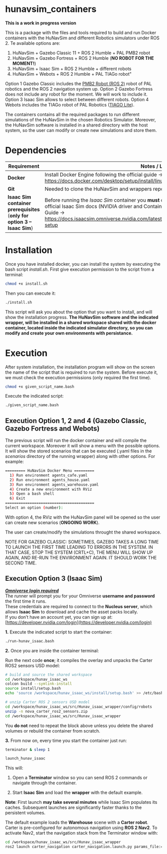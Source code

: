 # hunavsim_containers

**This is a work in progress version**

This is a package with the files and tools required to build and run Docker containers with the HuNavSim and different Robotics simulators under ROS 2. Te available options are:

1. HuNavSim + Gazebo Classic 11 + ROS 2 Humble + PAL PMB2 robot
2. HuNavSim + Gazebo Fortress   + ROS 2 Humble  (**NO ROBOT FOR THE MOMENT!**)
3. HuNavSim + Isaac Sim         + ROS 2 Humble + different robots
4. HuNavSim + Webots            + ROS 2 Humble + PAL TIAGo robot"

Option 1 Gazebo Classic includes the [PMB2 Robot (ROS 2)](https://github.com/pal-robotics/pmb2_simulation/tree/humble-devel) robot of PAL robotics and the ROS 2 navigation system up.
Option 2 Gazebo Fortress does not include any robot for the moment. We will work to include it. 
Option 3 Isaac Sim allows to select between different robots.
Option 4 Webots includes the TIAGo robot of PAL Robotics ([TIAGO Lite](https://github.com/cyberbotics/webots_ros2/wiki/Example-TIAGo)). 

The containers contains all the required packages to run different simulations of the HuNavSim in the chosen Robotics Simulator. Moreover, the HuNavSim software is installed in a shared directory with the host system, so the user can modify or create new simulations and store them.   


# Dependencies

| Requirement | Notes / Links |
|-------------|---------------|
| **Docker**  | Install Docker Engine following the official guide → <https://docs.docker.com/desktop/setup/install/linux/> |
| **Git**     | Needed to clone the HuNavSim and wrappers repositories |
| **Isaac Sim container prerequisites** <br>(**only for option 3 – Isaac Sim**) | Before running the *Isaac Sim* container you **must** complete the “Container Setup” steps in the official Isaac Sim docs (NVIDIA driver and Container Toolkit).<br>Guide → <https://docs.isaacsim.omniverse.nvidia.com/latest/installation/install_container.html#container-setup> |



# Installation

Once you have installed docker, you can install the system by executing the bash script *install.sh*.
First give execution permission to the script from a terminal:

```sh
chmod +x install.sh
```

Then you can execute it:

```sh
./install.sh
```

This script will ask you about the option that you want to install, and will show the installation progress. 
**The HuNavSim software and the indicated wrapper, will be installed in a shared workspace shared with the docker container, located inside the indicated simulator directory, so you can modify and create your own environments with persistance.**   


# Execution

After system installation, the installation program will show on the screen the name of the script that is required to run the system. Before execute it, we must check the execution permissions (only required the first time).

```sh
chmod +x given_script_name.bash
```

Execute the indicated script:

```sh
./given_script_name.bash
```


## Execution Option 1, 2 and 4 (Gazebo Classic, Gazebo Fortress and Webots)

The previous script will run the docker container and will compile the current workspace. Moreover it will show a menu with the possible options. It will show the stored scenarios that can be executed (.yaml files in the *scenarios* directory of the running wrapper) along with other options. For example:

```sh
========= HuNavSim Docker Menu =========
  1) Run environment agents_cafe.yaml
  2) Run environment agents_house.yaml
  3) Run environment agents_warehouse.yaml
  4) Create a new environment with RViz
  5) Open a bash shell
  6) Exit
========================================
Select an option (number): 
```

With option 4, the RViz with the HuNavSim panel will be opened so the user can create new scenarios (**ONGOING WORK**).

The user can create/modify the simulations throught the shared workspace. 

NOTE FOR GAZEBO CLASSIC: SOMETIMES, GAZEBO TAKES A LONG TIME TO LAUNCH THE FIRST TIME LEADING TO ERRORS IN THE SYSTEM. IN THAT CASE, STOP THE SYSTEM (CRTL+C), THE MENU WILL SHOW UP AGAIN, AND RE-RUN THE ENVIRONMENT AGAIN. IT SHOULD WORK THE SECOND TIME.


## Execution Option 3 (Isaac Sim)

***<ins>Omniverse login required</ins>***  
The runner will prompt you for your Omniverse **username and password** the first time it runs.  
These credentials are required to connect to the **Nucleus server**, which allows **Isaac Sim** to download and cache the asset packs locally.  
If you don’t have an account yet, you can sign up at: [https://developer.nvidia.com/login](https://developer.nvidia.com/login)

**1.** Execute the indicated script to start the container:

```sh
./run-hunav_isaac.bash
```

**2.** Once you are inside the container terminal:

Run the next code **once**; it compiles the overlay and unpacks the Carter ROS2
sensors USD model:

```bash
# build and source the shared workspace
cd /workspace/hunav_isaac_ws
colcon build --symlink-install
source install/setup.bash
echo 'source /workspace/hunav_isaac_ws/install/setup.bash' >> /etc/bash.bashrc

# unzip Carter ROS 2 sensors USD model
cd /workspace/hunav_isaac_ws/src/Hunav_isaac_wrapper/config/robots
unzip -n nova_carter_ros2_sensors.zip
cd /workspace/hunav_isaac_ws/src/Hunav_isaac_wrapper
```

You **do not** need to repeat the block above unless you delete the shared
volumes or rebuild the container from scratch.

**3.** From now on, every time you start the container just run:

```sh
terminator & sleep 1         

launch_hunav_isaac
```

This will:

1. Open a **Terminator** window so you can send ROS 2 commands or navigate through the container.

2. Start **Isaac Sim** and load the **wrapper** with the default example.

**Note**: First launch **may take several minutes** while Isaac Sim populates its caches. Subsequent launches are significantly faster thanks to the persistent volumes.

The default example loads the **Warehouse** scene with a **Carter robot**.
Carter is pre-configured for autonomous navigation using **ROS 2 Nav2**.
To activate Nav2, start the navigation stack from the Terminator window with:

```sh
cd /workspace/hunav_isaac_ws/src/Hunav_isaac_wrapper
ros2 launch carter_navigation carter_navigation.launch.py params_file:="config/navigation_params/carter_navigation_params.yaml" map:="scenarios/occupancy_maps/warehouse.yaml"
```
